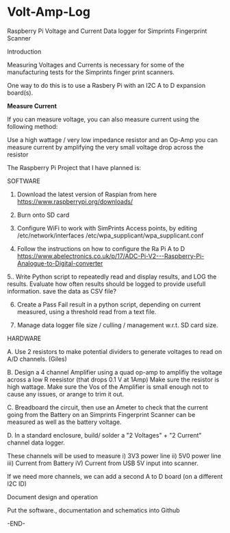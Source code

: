 # Volt-Amp-Log
Raspberry Pi Voltage and Current Data logger for Simprints Fingerprint Scanner

Introduction

Measuring Voltages and Currents is  necessary for some of the manufacturing tests for the Simprints finger print scanners.

One way to do this is to use a Rasbery Pi with an I2C A to D expansion board(s).

<b>Measure Current</b>

If you can measure voltage, you can also measure current using the following method:

Use a high wattage / very low impedance resistor and an Op-Amp you can measure current by amplifying the very small voltage drop across the resistor

The Raspberry Pi Project that I have planned is:

SOFTWARE

1. Download the latest version of Raspian from here
https://www.raspberrypi.org/downloads/

2. Burn onto SD card

3. Configure WiFi to work with SimPrints Access points, by  editing
/etc/network/interfaces
/etc/wpa_supplicant/wpa_supplicant.conf

4. Follow the instructions  on how to configure the Ra Pi A to D
https://www.abelectronics.co.uk/p/17/ADC-Pi-V2---Raspberry-Pi-Analogue-to-Digital-converter

5.. Write Python script to repeatedly read and display results, and LOG the results.
Evaluate how often results should be logged to provide usefull information.
save the data as CSV file?

6. Create a Pass Fail result in a python script, depending on current measured, using a threshold read from a text file.

7. Manage data logger file size / culling / management w.r.t. SD card size.

HARDWARE

A. Use 2 resistors to make potential dividers to generate voltages to read on A/D channels. 
(Giles)

B. Design a 4 channel  Amplifier using a quad op-amp to amplifiy the voltage across a low R reesistor (that drops 0.1 V at 1Amp) Make sure the resistor is high wattage. Make sure the Vos of the Amplifier is small enough not to cause any issues, or arange to trim it out.

C. Breadboard the circuit, then use an Ameter to check that the current going from the Battery on an Simprints Fingerprint Scanner can be measured as well as the battery voltage.

D. In a standard enclosure, build/ solder a "2 Voltages"  +  "2 Current"  channel data logger.

These channels will be used to measure
i)  3V3 power line
ii) 5V0 power line
iii) Current from Battery
iV) Current from USB 5V input into scanner.

If we need more channels, we can add a second A to D board (on a different I2C ID)

Document design and operation

Put the software., documentation and schematics into Github

-END-
